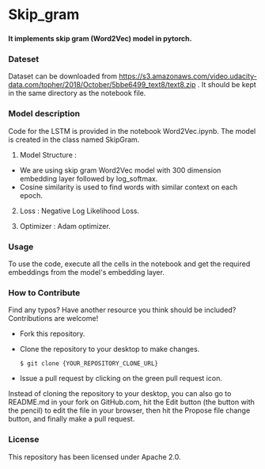 # Skip_gram
###
<strong>It implements skip gram (Word2Vec) model in pytorch.</strong>

### Dateset
Dataset can be downloaded from https://s3.amazonaws.com/video.udacity-data.com/topher/2018/October/5bbe6499_text8/text8.zip . It should be kept in the same directory as the notebook file. 

### Model description
Code for the LSTM is provided in the notebook Word2Vec.ipynb. The model is created in the class named SkipGram.
1. Model Structure :
  * We are using skip gram Word2Vec model with 300 dimension embedding layer followed by log_softmax. 
  * Cosine similarity is used to find words with similar context on each epoch.
  
2. Loss : Negative Log Likelihood Loss.

3. Optimizer : Adam optimizer.

### Usage
To use the code, execute all the cells in the notebook and get the required embeddings from the model's embedding layer.
      
### How to Contribute
Find any typos? Have another resource you think should be included? Contributions are welcome!

* Fork this repository.

* Clone the repository to your desktop to make changes.

      $ git clone {YOUR_REPOSITORY_CLONE_URL}

* Issue a pull request by clicking on the green pull request icon.

Instead of cloning the repository to your desktop, you can also go to README.md in your fork on GitHub.com, hit the Edit button (the button with the pencil) to edit the file in your browser, then hit the Propose file change button, and finally make a pull request.

### License
This repository has been licensed under Apache 2.0.

